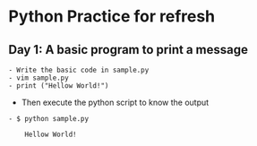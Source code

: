 # Python Practice for refresh 

## Day 1: A basic program to print a message
```
- Write the basic code in sample.py
- vim sample.py
- print ("Hellow World!")
```
- Then execute the python script to know the output
```
- $ python sample.py

    Hellow World!
```

